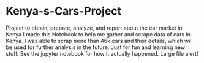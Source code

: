 # Kenya-s-Cars-Project
Project to obtain, prepare, analyze, and report about the car market in Kenya
I made this Notebook to help me gather and scrape data of cars in Kenya. I was able to scrap more than 46k cars and their details, which will be used for further analysis in the future. Just for fun and learning new stuff.
See the jupyter notebook for how it actually happened. Large file alert!
